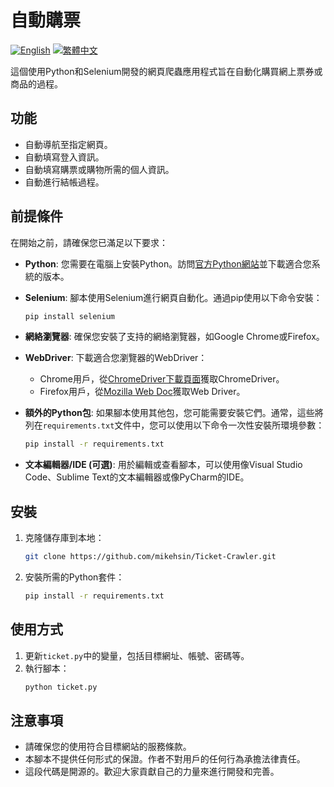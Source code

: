# 自動購票
[![English](https://img.shields.io/badge/Read-English-blue)](README.md)
[![繁體中文](https://img.shields.io/badge/讀-繁體中文-red)](README.cn.md)

這個使用Python和Selenium開發的網頁爬蟲應用程式旨在自動化購買網上票券或商品的過程。

## 功能

- 自動導航至指定網頁。
- 自動填寫登入資訊。
- 自動填寫購票或購物所需的個人資訊。
- 自動進行結帳過程。

## 前提條件

在開始之前，請確保您已滿足以下要求：

- **Python**: 您需要在電腦上安裝Python。訪問[官方Python網站](https://www.python.org/downloads/)並下載適合您系統的版本。

- **Selenium**: 腳本使用Selenium進行網頁自動化。通過pip使用以下命令安裝：
    ```sh
    pip install selenium
    ```

- **網絡瀏覽器**: 確保您安裝了支持的網絡瀏覽器，如Google Chrome或Firefox。

- **WebDriver**: 下載適合您瀏覽器的WebDriver：
    - Chrome用戶，從[ChromeDriver下載頁面](https://chromedriver.chromium.org/)獲取ChromeDriver。
    - Firefox用戶，從[Mozilla Web Doc](https://developer.mozilla.org/en-US/docs/Web/WebDriver)獲取Web Driver。

- **額外的Python包**: 如果腳本使用其他包，您可能需要安裝它們。通常，這些將列在`requirements.txt`文件中，您可以使用以下命令一次性安裝所環境參數：
    ```sh
    pip install -r requirements.txt
    ```
- **文本編輯器/IDE (可選)**: 用於編輯或查看腳本，可以使用像Visual Studio Code、Sublime Text的文本編輯器或像PyCharm的IDE。


## 安裝

1. 克隆儲存庫到本地：
    ```sh
   git clone https://github.com/mikehsin/Ticket-Crawler.git
   ```

2. 安裝所需的Python套件：
    ```sh
    pip install -r requirements.txt
    ```


## 使用方式

1. 更新`ticket.py`中的變量，包括目標網址、帳號、密碼等。
2. 執行腳本：
    ```sh
    python ticket.py
    ```


## 注意事項
- 請確保您的使用符合目標網站的服務條款。
- 本腳本不提供任何形式的保證。作者不對用戶的任何行為承擔法律責任。
- 這段代碼是開源的。歡迎大家貢獻自己的力量來進行開發和完善。